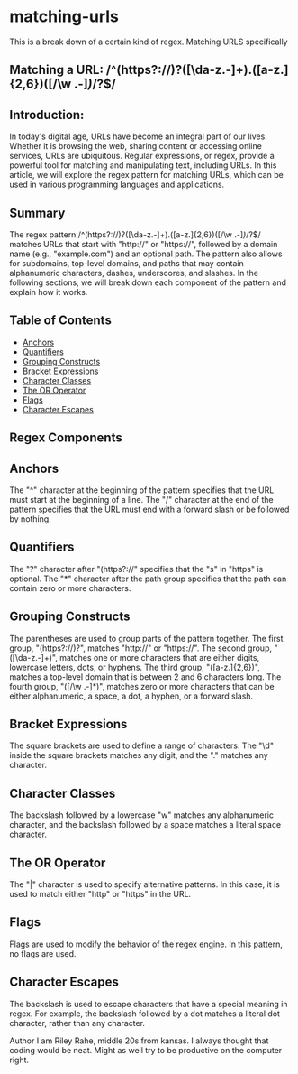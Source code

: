 # matching-urls
This is a break down of a certain kind of regex. Matching URLS specifically 



## Matching a URL: /^(https?:\/\/)?([\da-z\.-]+)\.([a-z\.]{2,6})([\/\w \.-]*)*\/?$/

## Introduction:
In today's digital age, URLs have become an integral part of our lives. Whether it is browsing the web, sharing content or accessing online services, URLs are ubiquitous. Regular expressions, or regex, provide a powerful tool for matching and manipulating text, including URLs. In this article, we will explore the regex pattern for matching URLs, which can be used in various programming languages and applications.

## Summary
The regex pattern /^(https?:\/\/)?([\da-z\.-]+)\.([a-z\.]{2,6})([\/\w \.-]*)*\/?$/ matches URLs that start with "http://" or "https://", followed by a domain name (e.g., "example.com") and an optional path. The pattern also allows for subdomains, top-level domains, and paths that may contain alphanumeric characters, dashes, underscores, and slashes. In the following sections, we will break down each component of the pattern and explain how it works.

## Table of Contents
- [Anchors](#Anchors)
- [Quantifiers](#Quantifiers)
- [Grouping Constructs](#Grouping-Constructs)
- [Bracket Expressions](#Bracket-Expressions)
- [Character Classes](#Character-Classes)
- [The OR Operator](#The-OR-Operator)
- [Flags](#Flags)
- [Character Escapes](#Character-Escapes)
## Regex Components
## Anchors
The "^" character at the beginning of the pattern specifies that the URL must start at the beginning of a line. The "/" character at the end of the pattern specifies that the URL must end with a forward slash or be followed by nothing.

## Quantifiers
The "?" character after "(https?://" specifies that the "s" in "https" is optional. The "*" character after the path group specifies that the path can contain zero or more characters.

## Grouping Constructs
The parentheses are used to group parts of the pattern together. The first group, "(https?://)?", matches "http://" or "https://". The second group, "([\da-z.-]+)", matches one or more characters that are either digits, lowercase letters, dots, or hyphens. The third group, "([a-z.]{2,6})", matches a top-level domain that is between 2 and 6 characters long. The fourth group, "([/\w .-]*)", matches zero or more characters that can be either alphanumeric, a space, a dot, a hyphen, or a forward slash.

## Bracket Expressions
The square brackets are used to define a range of characters. The "\d" inside the square brackets matches any digit, and the "." matches any character.

## Character Classes
The backslash followed by a lowercase "w" matches any alphanumeric character, and the backslash followed by a space matches a literal space character.

## The OR Operator
The "|" character is used to specify alternative patterns. In this case, it is used to match either "http" or "https" in the URL.

## Flags
Flags are used to modify the behavior of the regex engine. In this pattern, no flags are used.

## Character Escapes
The backslash is used to escape characters that have a special meaning in regex. For example, the backslash followed by a dot matches a literal dot character, rather than any character.

Author
I am Riley Rahe, middle 20s from kansas. I always thought that coding would be neat. Might as well try to be productive on the computer right. 
